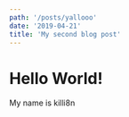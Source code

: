 ```yaml
---
path: '/posts/yallooo'
date: '2019-04-21'
title: 'My second blog post'
---
```


# Hello World!

My name is killi8n

